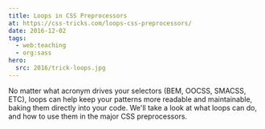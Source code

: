 ```yaml
---
title: Loops in CSS Preprocessors
at: https://css-tricks.com/loops-css-preprocessors/
date: 2016-12-02
tags:
  - web:teaching
  - org:sass
hero:
  src: 2016/trick-loops.jpg
---
```


No matter what acronym drives your selectors
(BEM, OOCSS, SMACSS, ETC),
loops can help keep your patterns more readable and maintainable,
baking them directly into your code.
We'll take a look at what loops can do,
and how to use them in the major CSS preprocessors.
